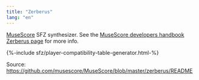 ```yaml
---
title: "Zerberus"
lang: "en"
---
```

[MuseScore] SFZ synthesizer.
See the [MuseScore developers handbook Zerberus page] for more info.

[MuseScore]: https://musescore.org/
[MuseScore developers handbook Zerberus page]: https://musescore.org/en/handbook/developers-handbook/references/zerberus-musescore-sfz-synthesizer

{%-include sfz/player-compatibility-table-generator.html-%}

Source: <https://github.com/musescore/MuseScore/blob/master/zerberus/README>
